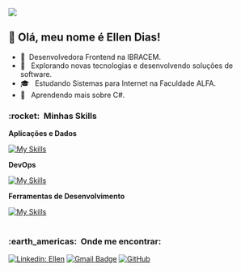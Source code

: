 ![](https://komarev.com/ghpvc/?username=DiasEllen26&color=006bed)


## 💜 Olá, meu nome é <strong>Ellen Dias!</strong>
- 🏬 &nbsp;Desenvolvedora Frontend na IBRACEM.
- 🔭 &nbsp; Explorando novas tecnologias e desenvolvendo soluções de software.
- 🎓 &nbsp; Estudando Sistemas para Internet na <a ref="https://www.alfaumuarama.edu.br/fau/">Faculdade ALFA</a>.
- 🌱 &nbsp; Aprendendo mais sobre C#.

<h3> :rocket: &nbsp;Minhas Skills </h3>

**Aplicações e Dados**

  [![My Skills](https://skillicons.dev/icons?i=nodejs,typescript,react,java,php,laravel,mysql,spring,maven,bootstrap,jquery,js,html,css)](https://skillicons.dev)
  
**DevOps**

[![My Skills](https://skillicons.dev/icons?i=git,github,docker)](https://skillicons.dev)
  
**Ferramentas de Desenvolvimento**

[![My Skills](https://skillicons.dev/icons?i=visualstudio,eclipse,idea)](https://skillicons.dev)
  <br/>
<br/>
<h3> :earth_americas: &nbsp;Onde me encontrar: </h3> 

[![Linkedin: Ellen](https://img.shields.io/badge/-ellendias-blue?style=flat-square&logo=Linkedin&logoColor=white&link=https://www.linkedin.com/in/ellen-dias-b4256b250/)](https://www.linkedin.com/in/ellen-dias-b4256b250/)
[![Gmail Badge](https://img.shields.io/badge/-ellencdiass@gmail.com-006bed?style=flat-square&logo=Gmail&logoColor=white&link=mailto:SEU-EMAIL)](mailto:ellencdias@gmail.com)
[![GitHub]( https://img.shields.io/github/followers/DiasEllen26?label=follow&style=social)](https://github.com/DiasEllen26/)
